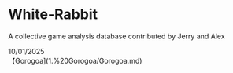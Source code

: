 # White-Rabbit
A collective game analysis database contributed by Jerry and Alex

10/01/2025  
【Gorogoa](1.%20Gorogoa/Gorogoa.md)
